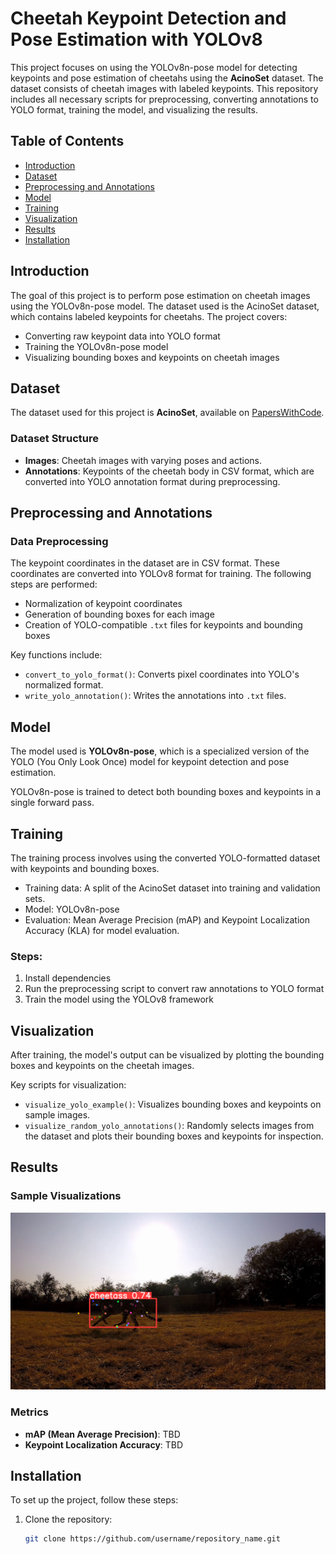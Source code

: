 # Cheetah Keypoint Detection and Pose Estimation with YOLOv8

This project focuses on using the YOLOv8n-pose model for detecting keypoints and pose estimation of cheetahs using the **AcinoSet** dataset. The dataset consists of cheetah images with labeled keypoints. This repository includes all necessary scripts for preprocessing, converting annotations to YOLO format, training the model, and visualizing the results.

## Table of Contents

- [Introduction](#introduction)
- [Dataset](#dataset)
- [Preprocessing and Annotations](#preprocessing-and-annotations)
- [Model](#model)
- [Training](#training)
- [Visualization](#visualization)
- [Results](#results)
- [Installation](#installation)


## Introduction

The goal of this project is to perform pose estimation on cheetah images using the YOLOv8n-pose model. The dataset used is the AcinoSet dataset, which contains labeled keypoints for cheetahs. The project covers:
- Converting raw keypoint data into YOLO format
- Training the YOLOv8n-pose model
- Visualizing bounding boxes and keypoints on cheetah images

## Dataset

The dataset used for this project is **AcinoSet**, available on [PapersWithCode](https://paperswithcode.com/dataset/acinoset).

### Dataset Structure

- **Images**: Cheetah images with varying poses and actions.
- **Annotations**: Keypoints of the cheetah body in CSV format, which are converted into YOLO annotation format during preprocessing.

## Preprocessing and Annotations

### Data Preprocessing

The keypoint coordinates in the dataset are in CSV format. These coordinates are converted into YOLOv8 format for training. The following steps are performed:

- Normalization of keypoint coordinates
- Generation of bounding boxes for each image
- Creation of YOLO-compatible `.txt` files for keypoints and bounding boxes

Key functions include:
- `convert_to_yolo_format()`: Converts pixel coordinates into YOLO's normalized format.
- `write_yolo_annotation()`: Writes the annotations into `.txt` files.

## Model

The model used is **YOLOv8n-pose**, which is a specialized version of the YOLO (You Only Look Once) model for keypoint detection and pose estimation.

YOLOv8n-pose is trained to detect both bounding boxes and keypoints in a single forward pass.

## Training

The training process involves using the converted YOLO-formatted dataset with keypoints and bounding boxes.

- Training data: A split of the AcinoSet dataset into training and validation sets.
- Model: YOLOv8n-pose
- Evaluation: Mean Average Precision (mAP) and Keypoint Localization Accuracy (KLA) for model evaluation.

### Steps:
1. Install dependencies 
2. Run the preprocessing script to convert raw annotations to YOLO format
3. Train the model using the YOLOv8 framework

## Visualization

After training, the model's output can be visualized by plotting the bounding boxes and keypoints on the cheetah images.

Key scripts for visualization:
- `visualize_yolo_example()`: Visualizes bounding boxes and keypoints on sample images.
- `visualize_random_yolo_annotations()`: Randomly selects images from the dataset and plots their bounding boxes and keypoints for inspection.

## Results

### Sample Visualizations

![Cheetah Pose Estimation](runs/pose/train64/test466.png)

### Metrics

- **mAP (Mean Average Precision)**: TBD
- **Keypoint Localization Accuracy**: TBD

## Installation

To set up the project, follow these steps:

1. Clone the repository:
   ```bash
   git clone https://github.com/username/repository_name.git
